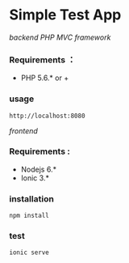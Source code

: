 # Simple Test App 

*backend*
*PHP MVC framework*

### Requirements ：

- PHP 5.6.* or +


### usage
`http://localhost:8080`


*frontend*

### Requirements :

- Nodejs 6.*
- Ionic 3.*

### installation
```
npm install
```

### test

```
ionic serve
```